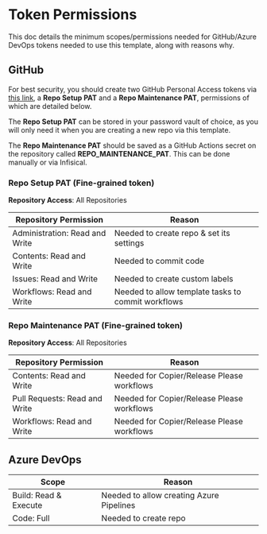 # Token Permissions

This doc details the minimum scopes/permissions needed for GitHub/Azure DevOps tokens needed to use this template, along with reasons why.

## GitHub

For best security, you should create two GitHub Personal Access tokens via [this link](https://github.com/settings/personal-access-tokens/new), a **Repo Setup PAT** and a **Repo Maintenance PAT**, permissions of which are detailed below.

The **Repo Setup PAT** can be stored in your password vault of choice, as you will only need it when you are creating a new repo via this template.

The **Repo Maintenance PAT** should be saved as a GitHub Actions secret on the repository called **REPO_MAINTENANCE_PAT**. This can be done manually or via Infisical.

### Repo Setup PAT (Fine-grained token)

**Repository Access**: All Repositories

| **Repository Permission**      | **Reason**                                         |
| ------------------------------ | -------------------------------------------------- |
| Administration: Read and Write | Needed to create repo & set its settings           |
| Contents: Read and Write       | Needed to commit code                              |
| Issues: Read and Write         | Needed to create custom labels                     |
| Workflows: Read and Write      | Needed to allow template tasks to commit workflows |

### Repo Maintenance PAT (Fine-grained token)

**Repository Access**: All Repositories

| **Repository Permission**     | **Reason**                                 |
| ----------------------------- | ------------------------------------------ |
| Contents: Read and Write      | Needed for Copier/Release Please workflows |
| Pull Requests: Read and Write | Needed for Copier/Release Please workflows |
| Workflows: Read and Write     | Needed for Copier/Release Please workflows |

## Azure DevOps

| **Scope**             | **Reason**                               |
| --------------------- | ---------------------------------------- |
| Build: Read & Execute | Needed to allow creating Azure Pipelines |
| Code: Full            | Needed to create repo                    |
